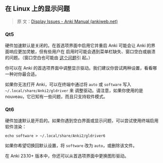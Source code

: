 ## 在 Linux 上的显示问题

> 原
> 文：[Display Issues - Anki Manual (ankiweb.net)](https://docs.ankiweb.net/platform/linux/display-issues.html)

### Qt5

硬件加速默认是关闭的。在首选项界面中启用它并重启 Anki 可能会让 Anki 的界面响应更加灵敏，但有些用户在
启用时可能会遇到菜单栏缺失、窗口空白或崩溃的问题。（窗口空白也可能由 [这个问题](./blank-window.md)引
起。）

你可以在 Anki 的首选项界面中调整显示驱动。我们建议你尝试两种设置，看看哪一种对你最合适。

如果你无法打开 Anki，可以在终端中通过将 `auto` 或 `software` 写入 `~/.local/share/Anki2/gldriver` 来
调整驱动。请注意，如果你使用的是 nouveau，它已知有一些问题，而且只支持软件模式。

### Qt6

硬件加速默认是开启的。如果你遇到空白界面或显示问题，可以尝试使用终端启用软件渲染：

```
echo software > ~/.local/share/Anki2/gldriver6
```

如果你希望切换回默认设置，将 `software` 改为 `auto`，或删除该文件。

在 Anki 23.10+ 版本中，你还可以从首选项界面中更换图形驱动。
